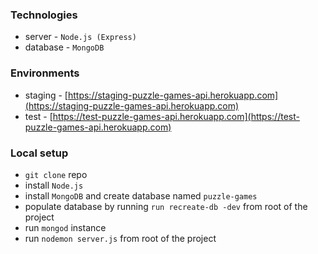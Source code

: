 ### Technologies
* server - `Node.js (Express)`
* database - `MongoDB`
### Environments
* staging - [https://staging-puzzle-games-api.herokuapp.com](https://staging-puzzle-games-api.herokuapp.com)
* test - [https://test-puzzle-games-api.herokuapp.com](https://test-puzzle-games-api.herokuapp.com)
### Local setup
* `git clone` repo
* install `Node.js`
* install `MongoDB` and create database named `puzzle-games`
* populate database by running `run recreate-db -dev` from root of the project
* run `mongod` instance
* run `nodemon server.js` from root of the project
